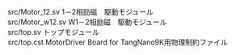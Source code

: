   
src/Motor_12.sv    1－2相励磁　駆動モジュール  
src/Motor_w12.sv   W1－2相励磁　駆動モジュール  
src/top.sv                    トップモジュール  
src/top.cst                  MotorDriver Board for TangNano9K用物理制約ファイル  
  
